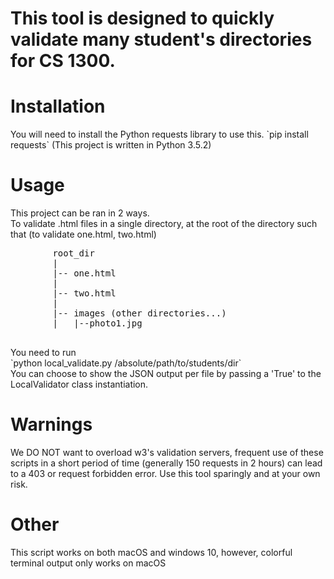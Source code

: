 <h1>This tool is designed to quickly validate many student's directories for CS 1300.</h1>

# Installation
<p>
    You will need to install the Python requests library to use this.
    `pip install requests`
    (This project is written in Python 3.5.2)
</p>

# Usage  
<p>
    This project can be ran in 2 ways. 
    <br>
    To validate .html files in a single directory, at the root of the directory such that (to validate one.html, two.html)
</p>
<pre>
        root_dir
        |
        |-- one.html
        |
        |-- two.html
        |
        |-- images (other directories...)
        |   |--photo1.jpg
        
</pre>
<p>
    You need to run 
    <br>
    `python local_validate.py /absolute/path/to/students/dir`
    <br>
    You can choose to show the JSON output per file by passing a 'True' to the LocalValidator class instantiation.  

</p>

# Warnings
<p>
    We DO NOT want to overload w3's validation servers, frequent use of these scripts in a short period of time (generally 150 requests in 2 hours) can lead to a 403 or request forbidden error. Use this tool sparingly and at your own risk.
</p>

# Other
<p>
    This script works on both macOS and windows 10, however, colorful terminal output only works on macOS
</p>

